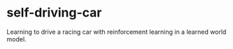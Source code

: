 # self-driving-car
 Learning to drive a racing car with reinforcement learning in a learned world model.
